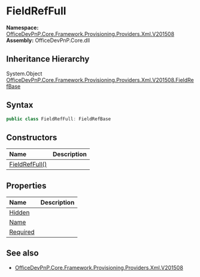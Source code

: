 # FieldRefFull
  

**Namespace:** [OfficeDevPnP.Core.Framework.Provisioning.Providers.Xml.V201508](OfficeDevPnP.Core.Framework.Provisioning.Providers.Xml.V201508.md)  
**Assembly:** OfficeDevPnP.Core.dll  
## Inheritance Hierarchy
System.Object  
    [OfficeDevPnP.Core.Framework.Provisioning.Providers.Xml.V201508.FieldRefBase](OfficeDevPnP.Core.Framework.Provisioning.Providers.Xml.V201508.FieldRefBase.md)
## Syntax
```C#
public class FieldRefFull: FieldRefBase
```
## Constructors
|**Name**|**Description**|
|:-----|:-----|
| [FieldRefFull()](OfficeDevPnP.Core.Framework.Provisioning.Providers.Xml.V201508.FieldRefFull.ctor1.md) | 
## Properties
|**Name**|**Description**|
|:-----|:-----|
| [Hidden](OfficeDevPnP.Core.Framework.Provisioning.Providers.Xml.V201508.FieldRefFull.Hidden.md) | 
| [Name](OfficeDevPnP.Core.Framework.Provisioning.Providers.Xml.V201508.FieldRefFull.Name.md) | 
| [Required](OfficeDevPnP.Core.Framework.Provisioning.Providers.Xml.V201508.FieldRefFull.Required.md) | 
## See also
- [OfficeDevPnP.Core.Framework.Provisioning.Providers.Xml.V201508](OfficeDevPnP.Core.Framework.Provisioning.Providers.Xml.V201508.md)
